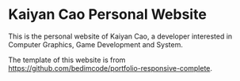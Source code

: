 # Kaiyan Cao Personal Website
This is the personal website of Kaiyan Cao, a developer interested in Computer Graphics, Game Development and System.

The template of this website is from https://github.com/bedimcode/portfolio-responsive-complete.
